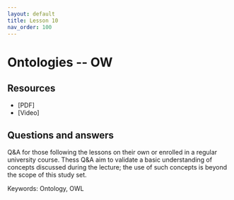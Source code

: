 ```yaml
---
layout: default
title: Lesson 10
nav_order: 100
---
```


<link type="text/css" rel="stylesheet" href="../style/main.css" />
<script src="../javascript/util.js"></script>

# Ontologies -- OW

<div id='bms_infobox'></div>

## Resources
* [PDF]
* [Video]

## Questions and answers

Q&A for those following the lessons on their own or enrolled in a regular university course. Thess Q&A aim to validate a basic understanding of concepts discussed during the lecture; the use of such concepts is beyond the scope of this study set. 

Keywords: Ontology, OWL

<!---
<label class="bms_question" id="bmsqa1" onclick="toggle('bmsqa1')">+ Show</label>
What are the main specifications used in the Resource Description Framework as a standard model for data interchange on the web?
<div class='bms_answer' id='bmsqa1data' markdown='1'>
    RDF syntax (rdf), RDF Schema (rdfs) and XSD (xsd)
</div>
--->

<script  type="text/javascript">
    let info = { 
        "name": 'Ontologies -- OWL', 
        "keywords": ['Ontology, OWL'], 
        "description": 'In this lesson we will move towards stronger semantics support with the introduction to reasoning, ontologies and OWL --- the Web Ontology Language', 
        "teaches": ['Explaining the different ways to use logics for drawing conclusions from facts (i.e. fact representations)'
            , 'Describing examples on conclusions that can be drawn from facts'
            , 'Explaining how the modus ponens is used to draw conclusions from existing data' 
            , 'Explaining the main elements in OWL for fact representations'
            , 'Explain the benefits given from OWL format standards in comparison to the RDF representation of data'
        ]
    }; 
    addMetadata(info);
    addInfoBox(info);
</script>
